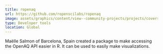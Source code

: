 ```yaml
---
title: ropenaq
url: https://github.com/ropenscilabs/ropenaq
image: assets/graphics/content/view--community-projects/projects/covers/ropenaq.jpg
type: Developer tools
location: Global
---
```


Maëlle Salmon of Barcelona, Spain created a package to make accessing the OpenAQ API easier in R. It can be used to easily make visualizations.
